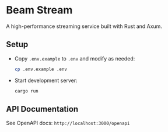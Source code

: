 # Beam Stream

A high-performance streaming service built with Rust and Axum.

## Setup

- Copy `.env.example` to `.env` and modify as needed:

    ```bash
    cp .env.example .env
    ```

- Start development server:

    ```bash
    cargo run
    ```

## API Documentation

See OpenAPI docs: `http://localhost:3000/openapi`
